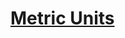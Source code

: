 # [Metric Units](https://www.mousehuntgame.com/preferences.php?tab=mousehunt-improved-settings#mousehunt-improved-settings-feature-metric)

